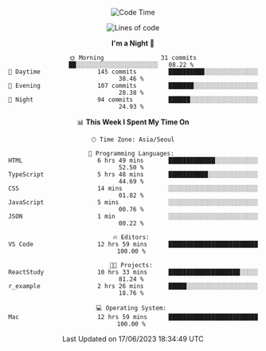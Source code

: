<div align=center>
 
<!--START_SECTION:waka-->
![Code Time](http://img.shields.io/badge/Code%20Time-60%20hrs%2047%20mins-blue)

![Lines of code](https://img.shields.io/badge/From%20Hello%20World%20I%27ve%20Written-2.9%20million%20lines%20of%20code-blue)

**I'm a Night 🦉** 

```text
🌞 Morning                31 commits          ██░░░░░░░░░░░░░░░░░░░░░░░   08.22 % 
🌆 Daytime                145 commits         ██████████░░░░░░░░░░░░░░░   38.46 % 
🌃 Evening                107 commits         ███████░░░░░░░░░░░░░░░░░░   28.38 % 
🌙 Night                  94 commits          ██████░░░░░░░░░░░░░░░░░░░   24.93 % 
```


📊 **This Week I Spent My Time On** 

```text
🕑︎ Time Zone: Asia/Seoul

💬 Programming Languages: 
HTML                     6 hrs 49 mins       █████████████░░░░░░░░░░░░   52.50 % 
TypeScript               5 hrs 48 mins       ███████████░░░░░░░░░░░░░░   44.69 % 
CSS                      14 mins             ░░░░░░░░░░░░░░░░░░░░░░░░░   01.82 % 
JavaScript               5 mins              ░░░░░░░░░░░░░░░░░░░░░░░░░   00.76 % 
JSON                     1 min               ░░░░░░░░░░░░░░░░░░░░░░░░░   00.22 % 

🔥 Editors: 
VS Code                  12 hrs 59 mins      █████████████████████████   100.00 % 

🐱‍💻 Projects: 
ReactStudy               10 hrs 33 mins      ████████████████████░░░░░   81.24 % 
r_example                2 hrs 26 mins       █████░░░░░░░░░░░░░░░░░░░░   18.76 % 

💻 Operating System: 
Mac                      12 hrs 59 mins      █████████████████████████   100.00 % 
```


 Last Updated on 17/06/2023 18:34:49 UTC
<!--END_SECTION:waka-->
 </div>
